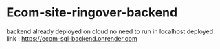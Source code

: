 # Ecom-site-ringover-backend
backend already deployed on cloud no need to run in localhost 
deployed link : https://ecom-sql-backend.onrender.com
